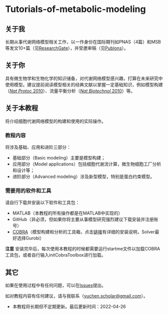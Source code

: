 # Tutorials-of-metabolic-modeling

## 关于我
长期从事代谢网络模型相关工作，以一作身份在国际期刊如PNAS（4篇）和MSB等发文10+篇（见[ResearchGate](https://www.researchgate.net/profile/Yu-Chen-104/publications)），并受邀审稿（见[Publons](https://publons.com/researcher/3561775/yu-chen/peer-review/)）。


## 关于你
具有微生物学和生物化学的知识储备，对代谢网络模型感兴趣，打算在未来研究中使用模型。建议提前阅读模型相关的经典文献以掌握一定基础知识，例如模型构建（[_Nat Protoc_ 2010](https://www.nature.com/articles/nprot.2009.203)）、流量平衡分析（[_Nat Biotechnol_ 2010](https://www.nature.com/articles/nbt.1614)）等。


## 关于本教程
将介绍细胞代谢网络模型的构建和使用的实际操作。

### 教程内容
将涉及基础、应用和进阶三部分：
* 基础部分（Basic modeling）主要是模型构建；
* 应用部分（Model applications）包括细胞代谢流计算，微生物细胞工厂分析和设计等；
* 进阶部分（Advanced modeling）涉及新型模型，特别是蛋白约束模型。

### 需要用的软件和工具
请自行下载并安装以下软件和工具包：
* MATLAB（本教程的所有操作都是在MATLAB中实现的）
* GitHub（非必须，但如果你将主要从事模型研究强烈建议下载安装并注册账号）
* [COBRA](https://github.com/opencobra/cobratoolbox)（模型构建和分析的工具箱，点击[链接](https://opencobra.github.io/cobratoolbox/stable/installation.html)有详细的安装说明，Solver最好选择Gurobi）

**注意** 安装完毕后，每次使用本教程的时候都需要运行startme文件以加载COBRA工具包，或者自行输入initCobraToolbox进行加载。

## 其它
如果在使用过程中有任何问题，可以在[Issues](https://github.com/Yu-sysbio/Tutorials-of-metabolic-modeling/issues)提出。

如对教程内容有任何建议，请与我联系（yuchen.scholar@gmail.com）。 

* 本教程将长期但不定期更新。最后更新时间：2022-04-26